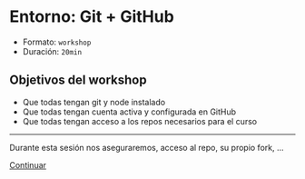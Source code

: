 # Entorno: Git + GitHub

* Formato: `workshop`
* Duración: `20min`

## Objetivos del workshop

* Que todas tengan git y node instalado
* Que todas tengan cuenta activa y configurada en GitHub
* Que todas tengan acceso a los repos necesarios para el curso

***

Durante esta sesión nos aseguraremos, acceso al repo, su propio fork, ...

[Continuar](02-node%2Bnpm.md)
